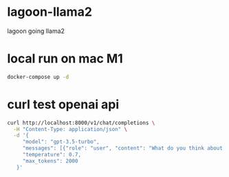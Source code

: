 # lagoon-llama2
lagoon going llama2

# local run on mac M1
```sh
docker-compose up -d
```

# curl test openai api

```sh
curl http://localhost:8000/v1/chat/completions \
  -H "Content-Type: application/json" \
  -d '{
     "model": "gpt-3.5-turbo",
     "messages": [{"role": "user", "content": "What do you think about when nobody is watching?"}],
     "temperature": 0.7,
     "max_tokens": 2000
   }'
```